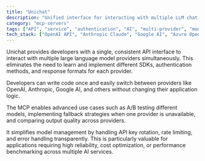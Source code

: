 ```yaml
---
title: "Unichat"
description: "Unified interface for interacting with multiple LLM chat APIs through standardized prompts and responses."
category: "mcp-servers"
tags: ["API", "service", "authentication", "AI", "multi-provider", "model management", "A/B testing"]
tech_stack: ["OpenAI API", "Anthropic Claude", "Google AI", "Azure OpenAI", "Multi-Provider LLM Integration"]
---
```


Unichat provides developers with a single, consistent API interface to interact with multiple large language model providers simultaneously. This eliminates the need to learn and implement different SDKs, authentication methods, and response formats for each provider. 

Developers can write code once and easily switch between providers like OpenAI, Anthropic, Google AI, and others without changing their application logic.

The MCP enables advanced use cases such as A/B testing different models, implementing fallback strategies when one provider is unavailable, and comparing output quality across providers. 

It simplifies model management by handling API key rotation, rate limiting, and error handling transparently. This is particularly valuable for applications requiring high reliability, cost optimization, or performance benchmarking across multiple AI services.